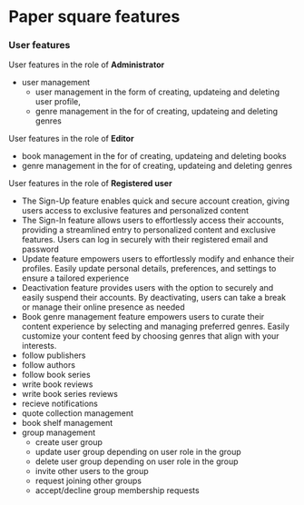 # Paper square features

### User features

User features in the role of __Administrator__

- user management 
    - user management in the form of creating, updateing and deleting user profile,
    - genre management in the for of creating, updateing and deleting genres

User features in the role of __Editor__

- book management  in the for of creating, updateing and deleting books
- genre management in the for of creating, updateing and deleting genres

User features in the role of __Registered user__

- The Sign-Up feature enables quick and secure account creation, giving users access to exclusive features and personalized content
- The Sign-In feature allows users to effortlessly access their accounts, providing a streamlined entry to personalized content and exclusive features. Users can log in securely with their registered email and password
- Update feature empowers users to effortlessly modify and enhance their profiles. Easily update personal details, preferences, and settings to ensure a tailored experience
- Deactivation feature provides users with the option to securely and easily suspend their accounts. By deactivating, users can take a break or manage their online presence as needed
- Book genre management feature empowers users to curate their content experience by selecting and managing preferred genres. Easily customize your content feed by choosing genres that align with your interests. 
- follow publishers
- follow authors
- follow book series
- write book reviews
- write book series reviews
- recieve notifications
- quote collection management
- book shelf management
- group management
    - create user group
    - update user group depending on user role in the group
    - delete user group depending on user role in the group
    - invite other users to the group 
    - request joining other groups
    - accept/decline group membership requests